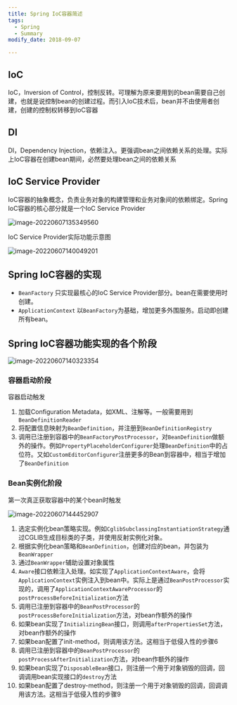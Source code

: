 ```yaml
---
title: Spring IoC容器简述
tags: 
  - Spring
  - Summary
modify_date: 2018-09-07

---
```


## IoC

IoC，Inversion of Control，控制反转。可理解为原来要用到的bean需要自己创建，也就是说控制bean的创建过程。而引入IoC技术后，bean并不由使用者创建，创建的控制权转移到IoC容器

<!--more-->

## DI

DI，Dependency Injection，依赖注入。更强调bean之间依赖关系的处理。实际上IoC容器在创建bean期间，必然要处理bean之间的依赖关系

## IoC Service Provider

IoC容器的抽象概念，负责业务对象的构建管理和业务对象间的依赖绑定。Spring IoC容器的核心部分就是一个IoC Service Provider

![image-20220607135349560](https://oliver-blog.oss-cn-shenzhen.aliyuncs.com/202206071353198.png)

IoC Service Provider实际功能示意图

![image-20220607140049201](https://oliver-blog.oss-cn-shenzhen.aliyuncs.com/202206071400322.png)



## Spring IoC容器的实现

* `BeanFactory` 只实现最核心的IoC Service Provider部分。bean在需要使用时创建。
* `ApplicationContext` 以`BeanFactory`为基础，增加更多外围服务。启动即创建所有bean。

## Spring IoC容器功能实现的各个阶段

![image-20220607140323354](https://oliver-blog.oss-cn-shenzhen.aliyuncs.com/202206071403377.png)

### 容器启动阶段

容器启动触发

1. 加载Configuration Metadata，如XML、注解等。一般需要用到`BeanDefinitionReader`
2. 将配置信息映射为`BeanDefinition`，并注册到`BeanDefinitionRegistry`
3. 调用已注册到容器中的`BeanFactoryPostProcessor`，对`BeanDefinition`做额外的操作。例如`PropertyPlaceholderConfigurer`处理`BeanDefinition`中的占位符。又如`CustomEditorConfigurer`注册更多的Bean到容器中，相当于增加了`BeanDefinition`

### Bean实例化阶段

第一次真正获取容器中的某个bean时触发

![image-20220607144452907](https://oliver-blog.oss-cn-shenzhen.aliyuncs.com/202206071444360.png)

1. 选定实例化bean策略实现。例如`CglibSubclassingInstantiationStrategy`通过CGLIB生成目标类的子类，并使用反射实例化对象。
2. 根据实例化bean策略和`BeanDefinition`，创建对应的bean，并包装为`BeanWrapper`
3. 通过`BeanWrapper`辅助设置对象属性
4. `Aware`接口依赖注入处理。如实现了`ApplicationContextAware`，会将`ApplicationContext`实例注入到bean中。实际上是通过`BeanPostProcessor`实现的，调用了`ApplicationContextAwareProcessor`的`postProcessBeforeInitialization`方法
5. 调用已注册到容器中的`BeanPostProcessor`的`postProcessBeforeInitialization`方法，对bean作额外的操作
6. 如果bean实现了`InitializingBean`接口，则调用`afterPropertiesSet`方法，对bean作额外的操作
7. 如果bean配置了init-method，则调用该方法。这相当于低侵入性的步骤6
8. 调用已注册到容器中的`BeanPostProcessor`的`postProcessAfterInitialization`方法，对bean作额外的操作
9. 如果bean实现了`DisposableBean`接口，则注册一个用于对象销毁的回调，回调调用bean实现接口的`destroy`方法
10. 如果bean配置了destroy-method，则注册一个用于对象销毁的回调，回调调用该方法。这相当于低侵入性的步骤9

